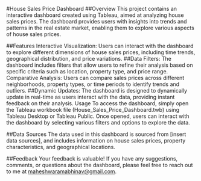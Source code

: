 #House Sales Price Dashboard
##Overview
This project contains an interactive dashboard created using Tableau, aimed at analyzing house sales prices. The dashboard provides users with insights into trends and patterns in the real estate market, enabling them to explore various aspects of house sales prices.

##Features
Interactive Visualization: Users can interact with the dashboard to explore different dimensions of house sales prices, including time trends, geographical distribution, and price variations.
##Data Filters: The dashboard includes filters that allow users to refine their analysis based on specific criteria such as location, property type, and price range.
Comparative Analysis: Users can compare sales prices across different neighborhoods, property types, or time periods to identify trends and outliers.
##Dynamic Updates: The dashboard is designed to dynamically update in real-time as users interact with the data, providing instant feedback on their analysis.
Usage
To access the dashboard, simply open the Tableau workbook file (House_Sales_Price_Dashboard.twb) using Tableau Desktop or Tableau Public. Once opened, users can interact with the dashboard by selecting various filters and options to explore the data.

##Data Sources
The data used in this dashboard is sourced from [insert data sources], and includes information on house sales prices, property characteristics, and geographical locations.

##Feedback
Your feedback is valuable! If you have any suggestions, comments, or questions about the dashboard, please feel free to reach out to me at maheshwaramabhinav@gmail.com.
